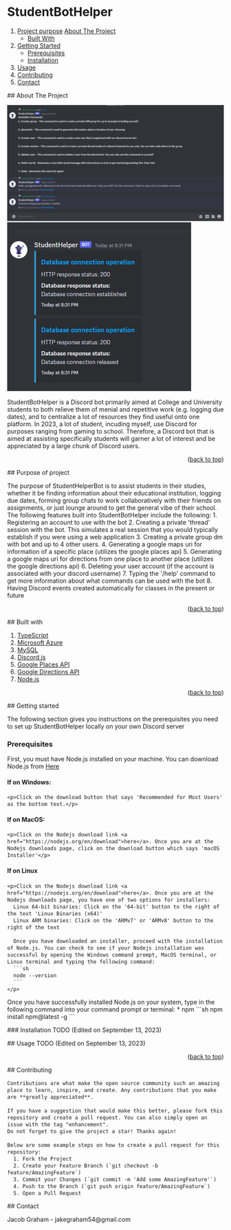 # StudentBotHelper
<a name="readme-top"></a>

<!-- TABLE OF CONTENTS -->
<section>
  <article>
    <ol>
      <li>
        <a href="#purpose-of-project">Project purpose</a>
        <a href="#about-the-project">About The Project</a>
        <ul>
          <li><a href="#built-with">Built With</a></li>
        </ul>
      </li>
      <li>
        <a href="#getting-started">Getting Started</a>
        <ul>
          <li><a href="#prerequisites">Prerequisites</a></li>
          <li><a href="#installation">Installation</a></li>
        </ul>
      </li>
      <li><a href="#usage">Usage</a></li>
      <li><a href="#contributing">Contributing</a></li>
      <li><a href="#contact">Contact</a></li>
    </ol>
  </article>
</section>


<section>
  <article>
    <!-- ABOUT THE PROJECT -->
    ## About The Project
    
  </article>
  
  ![StudentBotHelper example running image](images/DiscordBotPicture.PNG)
  ![StudentBotHelper example embedded message](images/DiscordBotResponses.PNG)
  
  StudentBotHelper is a Discord bot primarily aimed at College and University students to both relieve them of menial and repetitive work (e.g. logging due dates), and to centralize a lot of resources they find useful onto one platform. In 2023, a lot of student, incuding myself, use Discord for purposes ranging from gaming to school. Therefore, a Discord bot that is aimed at assisting specifically students will garner a lot of interest and be appreciated by a large chunk of Discord users. 
  
  <p align="right">(<a href="#readme-top">back to top</a>)</p>
</section>

<section>
  <!-- PURPOSE OF PROJECT -->
  ## Purpose of project

  The purpose of StudentHelperBot is to assist students in their studies, whether it be finding information about their educational institution, logging due dates, forming group chats to work collaboratively with their friends on assignments, or just lounge around to get the general vibe of their school. The following features built into StudentBotHelper include the following:
    1. Registering an account to use with the bot
    2. Creating a private 'thread' session with the bot. This simulates a real session that you would typically establish if you were using a web application
    3. Creating a private group dm with bot and up to 4 other users.
    4. Generating a google maps uri for information of a specific place (utilizes the google places api)
    5. Generating a google maps uri for directions from one place to another place (utilizes the google directions api)
    6. Deleting your user account (if the account is associated with your discord username)
    7. Typing the '/help' command to get more information about what commands can be used with the bot
    8. Having Discord events created automatically for classes in the present or future
    <p align="right">(<a href="#readme-top">back to top</a>)</p>
</section>

<section>
  ## Built with
  <ol>
    <li><a href="https://www.typescriptlang.org/" >TypeScript</a></li>
    <li><a href="https://azure.microsoft.com/en-ca">Microsoft Azure</a></li>
    <li><a href="https://www.mysql.com/">MySQL</a></li>
    <li><a href="https://discord.js.org/">Discord.js</a></li>
    <li><a href="https://developers.google.com/maps/documentation/places/web-service/overview">Google Places API</a></li>
    <li><a href="https://developers.google.com/maps/documentation/directions/overview">Google Directions API</a></li>
    <li><a href="https://nodejs.org/en">Node.js</a></li>
  </ol>

  <p align="right">(<a href="#readme-top">back to top</a>)</p>
</section>


<section>
  <article>
  ## Getting started
  <p>The following section gives you instructions on the prerequisites you need to set up StudentBotHelper locally on your own Discord server</p>
  
  ### Prerequisites
  <p>First, you must have Node.js installed on your machine. You can download Node.js from <a href="https://nodejs.org/en">Here</a></p>

  #### If on Windows:
    <p>Click on the download button that says 'Recommended for Most Users' as the bottom text.</p>

  #### If on MacOS:
    <p>Click on the Nodejs download link <a href="https://nodejs.org/en/download">here</a>. Once you are at the Nodejs downloads page, click on the download button which says 'macOS Installer'</p>  

  #### If on Linux
    <p>Click on the Nodejs download link <a href="https://nodejs.org/en/download">here</a>. Once you are at the Nodejs downloads page, you have one of two options for installers:
      Linux 64-bit binaries: Click on the '64-bit' button to the right of the text 'Linux Binaries (x64)'
      Linux ARM binaries: Click on the 'ARMv7' or 'ARMv8' button to the right of the text

      Once you have downloaded an installer, proceed with the installation of Node.js. You can check to see if your Nodejs installation was successful by opening the Windows command prompt, MacOS terminal, or Linux terminal and typing the following command:
      ```sh
      node --version
      ```
    </p>
  </article>

  <article>
    <p>Once you have successfully installed Node.js on your system, type in the following command into your command prompt or terminal:
    * npm
    ```sh
    npm install npm@latest -g
    ```
    </p>
  </article>
  
  <article>
    ### Installation
    TODO (Edited on September 13, 2023)
  </article>
</section>

<section>
  <article>
    <p>
      ## Usage
      TODO (Edited on September 13, 2023)
    </p>
  </article>
  <p align="right">(<a href="#readme-top">back to top</a>)</p>
</section>

<section>
  <article>
    ## Contributing
  
    Contributions are what make the open source community such an amazing place to learn, inspire, and create. Any contributions that you make are **greatly appreciated**.
  
    If you have a suggestion that would make this better, please fork this repository and create a pull request. You can also simply open an issue with the tag "enhancement".
    Do not forget to give the project a star! Thanks again!

    Below are some example steps on how to create a pull request for this repository:
      1. Fork the Project
      2. Create your Feature Branch (`git checkout -b feature/AmazingFeature`)
      3. Commit your Changes (`git commit -m 'Add some AmazingFeature'`)
      4. Push to the Branch (`git push origin feature/AmazingFeature`)
      5. Open a Pull Request
  </article>
</section>

<section>
  <article>
    ## Contact
    <p>
      Jacob Graham - jakegraham54@gmail.com
    </p>
  </article>
</section>



